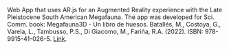 Web App that uses AR.js for an Augmented Reality experience with the Late Pleistocene South American Megafauna.
The app was developed for Sci. Comm. book:
Megafauna3D - Un libro de huesos. Batallés, M., Costoya, G., Varela, L., Tambusso, P.S., Di Giacomo, M., Fariña, R.A. (2022). ISBN: 978-9915-41-026-5. [Link](https://www.megafauna3d.org/un-libro-de-huesos/).
